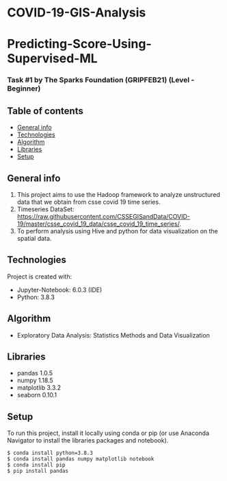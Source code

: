 # COVID-19-GIS-Analysis

# Predicting-Score-Using-Supervised-ML
### Task #1 by The Sparks Foundation (GRIPFEB21) (Level - Beginner)

## Table of contents
* [General info](#general-info)
* [Technologies](#technologies)
* [Algorithm](#algorithm)
* [Libraries](#libraries)
* [Setup](#setup)

## General info
1. This project aims to use the Hadoop framework to analyze unstructured data that we obtain from csse covid 19 time series.
2. Timeseries DataSet: https://raw.githubusercontent.com/CSSEGISandData/COVID-19/master/csse_covid_19_data/csse_covid_19_time_series/. 
3. To perform analysis using Hive and python for data visualization on the spatial data.
	
## Technologies
Project is created with:
* Jupyter-Notebook: 6.0.3 (IDE) 
* Python: 3.8.3

## Algorithm
* Exploratory Data Analysis: Statistics Methods and Data Visualization

## Libraries
* pandas 1.0.5
* numpy 1.18.5
* matplotlib 3.3.2
* seaborn 0.10.1

## Setup
To run this project, install it locally using conda or pip (or use Anaconda Navigator to install the libraries packages and notebook).

```
$ conda install python=3.8.3
$ conda install pandas numpy matplotlib notebook
$ conda install pip
$ pip install pandas
